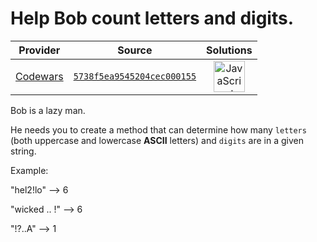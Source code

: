 [_metadata_:generated]: - "true"

# Help Bob count letters and digits.

<!-- INFO TABLE BEGIN -->

| Provider                                        | Source                                                                               | Solutions                                                                                                                                                    |
| :---------------------------------------------: | :----------------------------------------------------------------------------------: | :----------------------------------------------------------------------------------------------------------------------------------------------------------: |
| [Codewars](../../../docs/providers/Codewars.md) | [`5738f5ea9545204cec000155`](https://www.codewars.com/kata/5738f5ea9545204cec000155) | [<img src="https://res.cloudinary.com/rascaltwo/image/upload/v1631924076/javascript_ehszr7.svg" alt="JavaScript" title="JavaScript" width="50" />](solve.js) |

<!-- INFO TABLE END -->

Bob is a lazy man. 

He needs you to create a method that can determine how many ```letters``` (both uppercase and lowercase **ASCII** letters) and ```digits``` are in a given string.



Example:

"hel2!lo" --> 6

"wicked .. !" --> 6

"!?..A" --> 1
